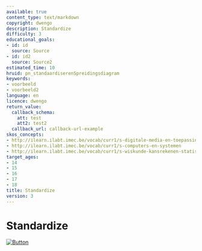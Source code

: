 ```yaml
---
available: true
content_type: text/markdown
copyright: dwengo
description: Standardize
difficulty: 3
educational_goals:
- id: id
  source: Source
- id: id2
  source: Source2
estimated_time: 10
hruid: pn_standaardiserenSpreidingsdiagram
keywords:
- voorbeeld
- voorbeeld2
language: en
licence: dwengo
return_value:
  callback_schema:
    att: test
    att2: test2
  callback_url: callback-url-example
skos_concepts:
- http://ilearn.ilabt.imec.be/vocab/curr1/s-digitale-media-en-toepassingen
- http://ilearn.ilabt.imec.be/vocab/curr1/s-computers-en-systemen
- http://ilearn.ilabt.imec.be/vocab/curr1/s-wiskunde-kansrekenen-statistiek
target_ages:
- 14
- 15
- 16
- 17
- 18
title: Standardize
version: 3
---
```

# Standardize

[![](embed/Button.png "Button")](https://kiks.ilabt.imec.be/jupyterhub/?id=0207 "Standardize Notebooks")